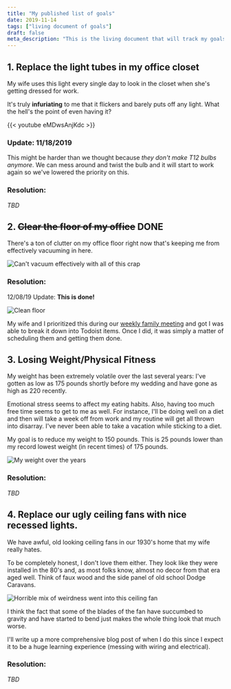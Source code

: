 ```yaml
---
title: "My published list of goals"
date: 2019-11-14
tags: ["living document of goals"]
draft: false
meta_description: "This is the living document that will track my goals. Perhaps publishing them into the public record will keep me more accountable and less splintered"
---
```


## 1. Replace the light tubes in my office closet
My wife uses this light every single day to look in the closet when she's
getting dressed for work.

It's truly __infuriating__ to me that it flickers and barely puts off any
light. What the hell's the point of even having it?

{{< youtube eMDwsAnjKdc >}}

### Update: 11/18/2019
This might be harder than we thought because _they don't make T12 bulbs anymore_.
We can mess around and twist the bulb and it will start to work again so we've
lowered the priority on this.

### Resolution:
_TBD_

## 2. ~~Clear the floor of my office~~ __DONE__
There's a ton of clutter on my office floor right now that's keeping me
from effectively vacuuming in here.

![Can't vacuum effectively with all of this crap](https://i.imgur.com/ucLmr4b.jpg)

### Resolution:
12/08/19 Update: __This is done!__

![Clean floor](https://i.imgur.com/B6KDnmF.jpg)

My wife and I prioritized this during our [weekly family meeting]() and got I
was able to break it down into Todoist items. Once I did, it was simply a
matter of scheduling them and getting them done.

## 3. Losing Weight/Physical Fitness
My weight has been extremely volatile over the last several years: I've gotten
as low as 175 pounds shortly before my wedding and have gone as high as 220
recently.

Emotional stress seems to affect my eating habits. Also, having too much free
time seems to get to me as well. For instance, I'll be doing well on a diet
and then will take a week off from work and my routine will get all thrown
into disarray. I've never been able to take a vacation while sticking to a diet.

My goal is to reduce my weight to 150 pounds. This is 25 pounds lower than my
record lowest weight (in recent times) of 175 pounds.

![My weight over the years](https://i.imgur.com/F7OiYHc.png)

### Resolution:
_TBD_

## 4. Replace our ugly ceiling fans with nice recessed lights.

We have awful, old looking ceiling fans in our 1930's home that my wife really
hates.

To be completely honest, I don't love them either. They look like they were
installed in the 80's and, as most folks know, almost no decor from that era
aged well. Think of faux wood and the side panel of old school Dodge Caravans.

![Horrible mix of weirdness went into this ceiling fan](https://i.imgur.com/6TBmgxA.jpg)

I think the fact that some of the blades of the fan have succumbed to gravity
and have started to bend just makes the whole thing look that much worse.

I'll write up a more comprehensive blog post of when I do this since I expect
it to be a huge learning experience (messing with wiring and electrical).

### Resolution:
_TBD_
